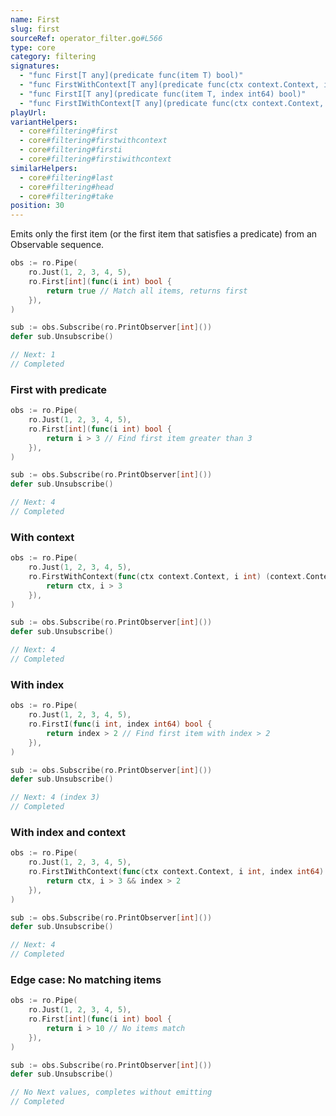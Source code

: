 ```yaml
---
name: First
slug: first
sourceRef: operator_filter.go#L566
type: core
category: filtering
signatures:
  - "func First[T any](predicate func(item T) bool)"
  - "func FirstWithContext[T any](predicate func(ctx context.Context, item T) (context.Context, bool))"
  - "func FirstI[T any](predicate func(item T, index int64) bool)"
  - "func FirstIWithContext[T any](predicate func(ctx context.Context, item T, index int64) (context.Context, bool))"
playUrl:
variantHelpers:
  - core#filtering#first
  - core#filtering#firstwithcontext
  - core#filtering#firsti
  - core#filtering#firstiwithcontext
similarHelpers:
  - core#filtering#last
  - core#filtering#head
  - core#filtering#take
position: 30
---
```


Emits only the first item (or the first item that satisfies a predicate) from an Observable sequence.

```go
obs := ro.Pipe(
    ro.Just(1, 2, 3, 4, 5),
    ro.First[int](func(i int) bool {
        return true // Match all items, returns first
    }),
)

sub := obs.Subscribe(ro.PrintObserver[int]())
defer sub.Unsubscribe()

// Next: 1
// Completed
```

### First with predicate

```go
obs := ro.Pipe(
    ro.Just(1, 2, 3, 4, 5),
    ro.First[int](func(i int) bool {
        return i > 3 // Find first item greater than 3
    }),
)

sub := obs.Subscribe(ro.PrintObserver[int]())
defer sub.Unsubscribe()

// Next: 4
// Completed
```

### With context

```go
obs := ro.Pipe(
    ro.Just(1, 2, 3, 4, 5),
    ro.FirstWithContext(func(ctx context.Context, i int) (context.Context, bool) {
        return ctx, i > 3
    }),
)

sub := obs.Subscribe(ro.PrintObserver[int]())
defer sub.Unsubscribe()

// Next: 4
// Completed
```

### With index

```go
obs := ro.Pipe(
    ro.Just(1, 2, 3, 4, 5),
    ro.FirstI(func(i int, index int64) bool {
        return index > 2 // Find first item with index > 2
    }),
)

sub := obs.Subscribe(ro.PrintObserver[int]())
defer sub.Unsubscribe()

// Next: 4 (index 3)
// Completed
```

### With index and context

```go
obs := ro.Pipe(
    ro.Just(1, 2, 3, 4, 5),
    ro.FirstIWithContext(func(ctx context.Context, i int, index int64) (context.Context, bool) {
        return ctx, i > 3 && index > 2
    }),
)

sub := obs.Subscribe(ro.PrintObserver[int]())
defer sub.Unsubscribe()

// Next: 4
// Completed
```

### Edge case: No matching items

```go
obs := ro.Pipe(
    ro.Just(1, 2, 3, 4, 5),
    ro.First[int](func(i int) bool {
        return i > 10 // No items match
    }),
)

sub := obs.Subscribe(ro.PrintObserver[int]())
defer sub.Unsubscribe()

// No Next values, completes without emitting
// Completed
```
